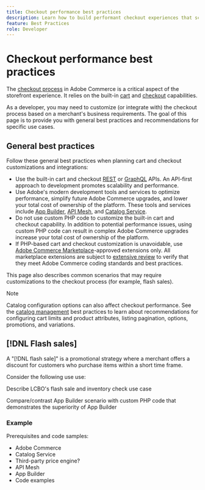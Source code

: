 ```yaml
---
title: Checkout performance best practices
description: Learn how to build performant checkout experiences that scale for your Adobe Commerce site.
feature: Best Practices
role: Developer
---
```


# Checkout performance best practices

The [checkout process](https://experienceleague.adobe.com/en/docs/commerce-admin/stores-sales/point-of-purchase/checkout/checkout-process) in Adobe Commerce is a critical aspect of the storefront experience. It relies on the built-in [cart](https://experienceleague.adobe.com/en/docs/commerce-admin/start/storefront/storefront#shopping-cart) and [checkout](https://experienceleague.adobe.com/en/docs/commerce-admin/start/storefront/storefront#checkout-page) capabilities.

As a developer, you may need to customize (or integrate with) the checkout process based on a merchant's business requirements. The goal of this page is to provide you with general best practices and recommendations for specific use cases.

## General best practices

Follow these general best practices when planning cart and checkout customizations and integrations:

- Use the built-in cart and checkout [REST](https://developer.adobe.com/commerce/webapi/rest/quick-reference/) or [GraphQL](https://developer.adobe.com/commerce/webapi/graphql/schema/) APIs. An API-first approach to development promotes scalability and performance.
- Use Adobe's modern development tools and services to optimize performance, simplify future Adobe Commerce upgrades, and lower your total cost of ownership of the platform. These tools and services include [App Builder](https://developer.adobe.com/commerce/extensibility/app-development/), [API Mesh](https://developer.adobe.com/graphql-mesh-gateway/), and [Catalog Service](https://experienceleague.adobe.com/en/docs/commerce-merchant-services/catalog-service/overview).
- Do not use custom PHP code to customize the built-in cart and checkout capability. In addition to potential performance issues, using custom PHP code can result in complex Adobe Commerce upgrades increase your total cost of ownership of the platform.
- If PHP-based cart and checkout customization is unavoidable, use [Adobe Commerce Marketplace](https://commercemarketplace.adobe.com/)-approved extensions only. All marketplace extensions are subject to [extensive review](https://developer.adobe.com/commerce/marketplace/guides/sellers/extension-quality-program/) to verify that they meet Adobe Commerce coding standards and best practices.

This page also describes common scenarios that may require customizations to the checkout process (for example, flash sales).

>[!NOTE]
>
>Catalog configuration options can also affect checkout performance. See the [catalog management](../planning/catalog-management.md) best practices to learn about recommendations for configuring cart limits and product attributes, listing pagination, options, promotions, and variations.

## [!DNL Flash sales]

A "[!DNL flash sale]" is a promotional strategy where a merchant offers a discount for customers who purchase items within a short time frame.

Consider the following use use:

Describe LCBO's flash sale and inventory check use case

Compare/contrast App Builder scenario with custom PHP code that demonstrates the superiority of App Builder

### Example

Prerequisites and code samples:

- Adobe Commerce
- Catalog Service
- Third-party price engine?
- API Mesh
- App Builder
- Code examples
